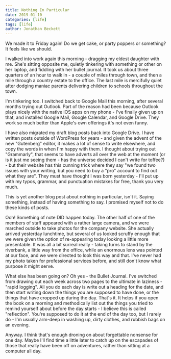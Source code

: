 ```yaml
---
title: Nothing In Particular
date: 2019-01-10
categories: [life]
tags: [life]
author: Jonathan Beckett
---
```


We made it to Friday again! Do we get cake, or party poppers or something? It feels like we should.

I walked into work again this morning - dragging my eldest daughter with me. She's sitting opposite me, quietly tinkering with something or other on her laptop, and fiddling with her bullet journal. It took us about three quarters of an hour to walk in - a couple of miles through town, and then a mile through a country estate to the office. The last mile is mercifully quiet after dodging maniac parents delivering children to schools throughout the town.

I'm tinkering too. I switched back to Google Mail this morning, after several months trying out Outlook. Part of the reason had been because Outlook plays nicely with the native iOS apps on my phone - I've finally given up on that, and installed Google Mail, Google Calendar, and Google Drive. They work so much better than Apple's own offerings it's not even funny.

I have also migrated my draft blog posts back into Google Drive. I have written posts outside of WordPress for years - and given the advent of the new "Gutenberg" editor, it makes a lot of sense to write elsewhere, and copy the words in when I'm happy with them. I thought about trying out "Grammarly", that seems to have adverts all over the web at the moment (or is it just me seeing them - has the universe decided I can't write for toffee?) - but their website has this cunning trick where they say "we found two issues with your writing, but you need to buy a "pro" account to find out what they are". They must have thought I was born yesterday - I'll put up with my typos, grammar, and punctuation mistakes for free, thank you very much.

This is yet another blog post about nothing in particular, isn't it. Saying something, instead of having something to say. I promised myself not to do these kinds of posts.

Ooh! Something of note DID happen today. The other half of one of the members of staff appeared with a rather large camera, and we were marched outside to take photos for the company website. She actually arrived yesterday lunchtime, but several of us looked scruffy enough that we were given the option of re-appearing today looking a little more presentable. It was all a bit surreal really - taking turns to stand by the riverbank, a little way from the office, while an enormous lens was pointed at our face, and we were directed to look this way and that. I've never had my photo taken for professional services before, and still don't know what purpose it might serve.

What else has been going on? Oh yes - the Bullet Journal. I've switched from drawing out each week across two pages to the ultimate in laziness - "rapid logging". All you do each day is write out a heading for the date, and then start writing down the things you are supposed to have done, or the things that have cropped up during the day. That's it. It helps if you open the book on a morning and methodically list out the things you tried to remind yourself about before the day starts - I believe this is called "reflection". You're supposed to do it at the end of the day too, but I rarely do - I'm usually arm-deep in washing up, dirty clothes, and rubbish bags on an evening.

Anyway. I think that's enough droning on about forgettable nonsense for one day. Maybe I'll find time a little later to catch up on the escapades of those that really have been off on adventures, rather than sitting at a computer all day.